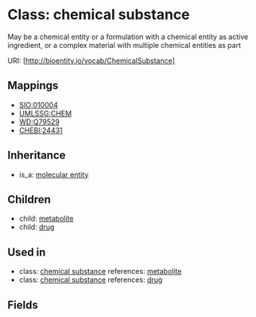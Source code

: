 # Class: chemical substance


May be a chemical entity or a formulation with a chemical entity as active ingredient, or a complex material with multiple chemical entities as part

URI: [http://bioentity.io/vocab/ChemicalSubstance]
## Mappings

 * [SIO:010004](http://semanticscience.org/resource/SIO_010004)
 * [UMLSSG:CHEM](http://purl.obolibrary.org/obo/UMLSSG_CHEM)
 * [WD:Q79529](http://purl.obolibrary.org/obo/WD_Q79529)
 * [CHEBI:24431](http://purl.obolibrary.org/obo/CHEBI_24431)
## Inheritance

 *  is_a: [molecular entity](MolecularEntity.md)
## Children

 *  child: [metabolite](Metabolite.md)
 *  child: [drug](Drug.md)
## Used in

 *  class: [chemical substance](ChemicalSubstance.md) references: [metabolite](Metabolite.md)
 *  class: [chemical substance](ChemicalSubstance.md) references: [drug](Drug.md)
## Fields

